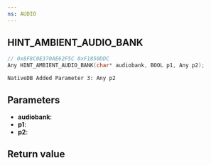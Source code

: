 ```yaml
---
ns: AUDIO
---
```

## HINT_AMBIENT_AUDIO_BANK

```c
// 0x8F8C0E370AE62F5C 0xF1850DDC
Any HINT_AMBIENT_AUDIO_BANK(char* audiobank, BOOL p1, Any p2);
```

```
NativeDB Added Parameter 3: Any p2
```

## Parameters
* **audiobank**: 
* **p1**: 
* **p2**: 

## Return value
